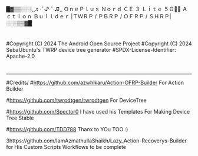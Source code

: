 #
█▓▒▒░░░¸¸♬·¯·♪·¯·♫¸¸ ＯｎｅＰｌｕｓ Ｎｏｒｄ ＣＥ ３ Ｌｉｔｅ ５Ｇ🦴🐾
Ａｃｔｉｏｎ Ｂｕｉｌｄｅｒ |ＴＷＲＰ / ＰＢＲＰ / ＯＦＲＰ / ＳＨＲＰ|░░░▒▒▓█
#

#
#Copyright (C) 2024 The Android Open Source Project
#Copyright (C) 2024 SebaUbuntu's TWRP device tree generator
#SPDX-License-Identifier: Apache-2.0
#
-------------------------------------------------------------------------------------------------------------------------------
#Credits/
#https://github.com/azwhikaru/Action-OFRP-Builder For Action Builder

#https://github.com/twrpdtgen/twrpdtgen For DeviceTree

#https://github.com/Spector0 I have used his Templates For Making Device Tree Stable

#https://github.com/TDD788 Thanx  to YOu TOO :)

3https://github.com/IamAzmathullaShaikh/Lazy_Action-Recoverys-Builder for His Custom Scripts Workflows to be complete
